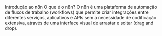Introdução ao n8n
O que é o n8n?
O n8n é uma plataforma de automação de fluxos de trabalho (workflows) que permite criar integrações entre diferentes serviços, aplicativos e APIs sem a necessidade de codificação extensiva, através de uma interface visual de arrastar e soltar (drag and drop).

